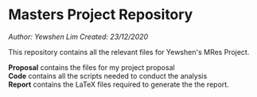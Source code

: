 # Masters Project Repository

*Author: Yewshen Lim*
*Created: 23/12/2020*

This repository contains all the relevant files for Yewshen's MRes Project.

**Proposal** contains the files for my project proposal\
**Code** contains all the scripts needed to conduct the analysis\
**Report** contains the LaTeX files required to generate the the report.
